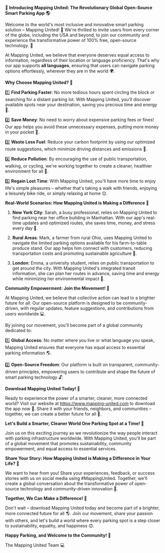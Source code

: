 **🚀 Introducing Mapping United: The Revolutionary Global Open-Source Smart Parking App 🌎**

Welcome to the world's most inclusive and innovative smart parking solution – Mapping United! 🤩 We're thrilled to invite users from every corner of the globe, including the USA and beyond, to join our community and experience the transformative power of 100% free, open-source technology. 🌟

At Mapping United, we believe that everyone deserves equal access to information, regardless of their location or language proficiency. That's why our app supports **all languages**, ensuring that users can navigate parking options effortlessly, wherever they are in the world 🌍.

**Why Choose Mapping United? 🤔**

1️⃣ **Find Parking Faster**: No more tedious hours spent circling the block or searching for a distant parking lot. With Mapping United, you'll discover available spots near your destination, saving you precious time and energy 💨.

2️⃣ **Save Money**: No need to worry about expensive parking fees or fines! Our app helps you avoid these unnecessary expenses, putting more money in your pocket 🤑.

3️⃣ **Waste Less Fuel**: Reduce your carbon footprint by using our optimized route suggestions, which minimize driving distances and emissions 🔋.

4️⃣ **Reduce Pollution**: By encouraging the use of public transportation, walking, or cycling, we're working together to create a cleaner, healthier environment for all 🌿.

5️⃣ **Regain Lost Time**: With Mapping United, you'll have more time to enjoy life's simple pleasures – whether that's taking a walk with friends, enjoying a leisurely bike ride, or simply relaxing at home 😌.

**Real-World Scenarios: How Mapping United is Making a Difference 🌟**

1. **New York City**: Sarah, a busy professional, relies on Mapping United to find parking near her office building in Manhattan. With our app's real-time updates and optimized routes, she saves time, money, and stress every day 💼.

2. **Rural Areas**: Mark, a farmer from rural Ohio, uses Mapping United to navigate the limited parking options available for his farm-to-table produce stand. Our app helps him connect with customers, reducing transportation costs and promoting sustainable agriculture 🌾.

3. **London**: Emma, a university student, relies on public transportation to get around the city. With Mapping United's integrated transit information, she can plan her routes in advance, saving time and energy while minimizing her environmental impact 🔴.

**Community Empowerment: Join the Movement! 🌟**

At Mapping United, we believe that collective action can lead to a brighter future for all. Our open-source platform is designed to be community-driven, with regular updates, feature suggestions, and contributions from users worldwide 💻.

By joining our movement, you'll become part of a global community dedicated to:

1️⃣ **Global Access**: No matter where you live or what language you speak, Mapping United ensures that everyone has equal access to essential parking information 🌎.

2️⃣ **Open-Source Freedom**: Our platform is built on transparent, community-driven principles, empowering users to contribute and shape the future of smart parking technology 🔓.

**Download Mapping United Today! 📲**

Ready to experience the power of a smarter, cleaner, more connected world? Visit our website at https://www.mapping-united.com to download the app now 🎉. Share it with your friends, neighbors, and communities – together, we can create a better future for all 🌟.

**Let's Build a Smarter, Cleaner World One Parking Spot at a Time! 🚀**

Join us on this exciting journey as we revolutionize the way people interact with parking infrastructure worldwide. With Mapping United, you'll be part of a global movement that promotes sustainability, community empowerment, and equal access to essential services.

**Share Your Story: How Mapping United is Making a Difference in Your Life? 📣**

We want to hear from you! Share your experiences, feedback, or success stories with us on social media using #MappingUnited. Together, we'll create a global conversation about the transformative power of open-source technology and community-driven innovation 💬.

**Together, We Can Make a Difference! 🌟**

Don't wait – download Mapping United today and become part of a brighter, more connected future for all 🌎. Join our movement, share your passion with others, and let's build a world where every parking spot is a step closer to sustainability, equality, and happiness 😊.

**Happy Parking, and Welcome to the Community! 🚀**

The Mapping United Team 💻